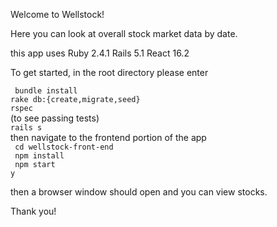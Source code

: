 Welcome to Wellstock!

Here you can look at overall stock market data by date. 

this app uses 
Ruby 2.4.1
Rails 5.1
React 16.2

To get started, in the root directory please enter

` bundle install`</br>
`rake db:{create,migrate,seed}` </br>
`rspec `</br>
(to see passing tests)</br>
`rails s `</br>
then navigate to the frontend portion of the app</br>
` cd wellstock-front-end`</br>
` npm install`</br>
` npm start`</br>
` y `</br>

then a browser window should open and you can view stocks.

Thank you!


